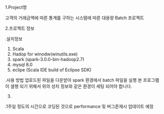 
1.Project명

 고객의 거래금액에 따른 통계를 구하는 시스템에 따른 대용량 Batch 프로젝트

2.프로젝트 정보

 .설치정보
   1. Scala 
   2. Hadop for winodw(winutils.exe)
   3. spark (spark-3.0.0-bin-hadoop2.7)
   4. mysql 8.0
   5. eclipe (Scala IDE build of Eclipse SDK)
  
  .사용 방법 
   업로드된 파일을 다운받아 spark 환경에서 batch 파일을 실행
   본 프로그램이 샐행 되기 위해서 위의 성치 정보와 같은 환경이 세팅 되어야 합니다.
 

3.
  .1주일 정도의 시간으로 코딩된 것으로 performance 및 버그존재시 업데이트 예정 
  





